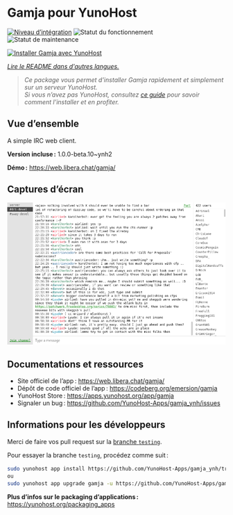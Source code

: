 <!--
Nota bene : ce README est automatiquement généré par <https://github.com/YunoHost/apps/tree/master/tools/readme_generator>
Il NE doit PAS être modifié à la main.
-->

# Gamja pour YunoHost

[![Niveau d’intégration](https://apps.yunohost.org/badge/integration/gamja)](https://ci-apps.yunohost.org/ci/apps/gamja/)
![Statut du fonctionnement](https://apps.yunohost.org/badge/state/gamja)
![Statut de maintenance](https://apps.yunohost.org/badge/maintained/gamja)

[![Installer Gamja avec YunoHost](https://install-app.yunohost.org/install-with-yunohost.svg)](https://install-app.yunohost.org/?app=gamja)

*[Lire le README dans d'autres langues.](./ALL_README.md)*

> *Ce package vous permet d’installer Gamja rapidement et simplement sur un serveur YunoHost.*  
> *Si vous n’avez pas YunoHost, consultez [ce guide](https://yunohost.org/install) pour savoir comment l’installer et en profiter.*

## Vue d’ensemble

A simple IRC web client.

**Version incluse :** 1.0.0-beta.10~ynh2

**Démo :** <https://web.libera.chat/gamja/>

## Captures d’écran

![Capture d’écran de Gamja](./doc/screenshots/screenshot.png)

## Documentations et ressources

- Site officiel de l’app : <https://web.libera.chat/gamja/>
- Dépôt de code officiel de l’app : <https://codeberg.org/emersion/gamja>
- YunoHost Store : <https://apps.yunohost.org/app/gamja>
- Signaler un bug : <https://github.com/YunoHost-Apps/gamja_ynh/issues>

## Informations pour les développeurs

Merci de faire vos pull request sur la [branche `testing`](https://github.com/YunoHost-Apps/gamja_ynh/tree/testing).

Pour essayer la branche `testing`, procédez comme suit :

```bash
sudo yunohost app install https://github.com/YunoHost-Apps/gamja_ynh/tree/testing --debug
ou
sudo yunohost app upgrade gamja -u https://github.com/YunoHost-Apps/gamja_ynh/tree/testing --debug
```

**Plus d’infos sur le packaging d’applications :** <https://yunohost.org/packaging_apps>
